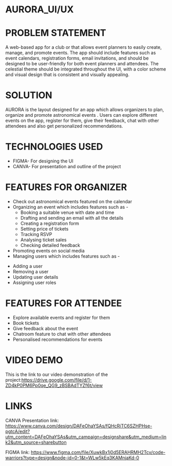 # AURORA_UI/UX 

# PROBLEM STATEMENT
A web-based app for a club or that allows event planners to easily create, manage, and promote events. The app should include features such as event calendars, registration forms, email invitations, and should be designed to be user-friendly for both event planners and attendees. The celestial theme should be integrated throughout the UI, with a color scheme and visual design that is consistent and visually appealing.

# SOLUTION
AURORA is the layout designed for an app which allows organizers to plan, organize and promote astronomical events . Users can explore different events on the app, register for them, give their feedback, chat with other attendees and also get personalized recommendations.

# TECHNOLOGIES USED
* FIGMA- For designing the UI
* CANVA- For presentation and outline of the project

# FEATURES FOR ORGANIZER
* Check out astronomical events featured on the calendar
* Organizing an event which includes features such as -
  - Booking a suitable venue with date and time
  - Drafting and sending an email with all the details
  - Creating a registration form
  - Setting price of tickets
  - Tracking RSVP
  - Analysing ticket sales
  - Checking detailed feedback
 * Promoting events on social media
 * Managing users which includes features such as -
  - Adding a user
  - Removing a user
  - Updating user details
  - Assigning user roles

 
 
 # FEATURES FOR ATTENDEE
 * Explore available events and register for them
 * Book tickets
 * Give feedback about the event
 * Chatroom feature to chat with other attendees
 * Personalised recommendations for events 

# VIDEO DEMO
This is the link to our video demonstration of the project:https://drive.google.com/file/d/1-ZD4kP0PM6Pp0qe_QG9_zBSBAdTYZf6t/view

# LINKS
CANVA Presentation link: https://www.canva.com/design/DAFeOhaYSAs/fQHcRiTC6SZHPHse-pgtcA/edit?utm_content=DAFeOhaYSAs&utm_campaign=designshare&utm_medium=link2&utm_source=sharebutton

FIGMA link: https://www.figma.com/file/XuwkBx1j0d5ERAHRMH2Tcv/code-warriors?type=design&node-id=0-1&t=WLw5kEq3KAMnjaKd-0






